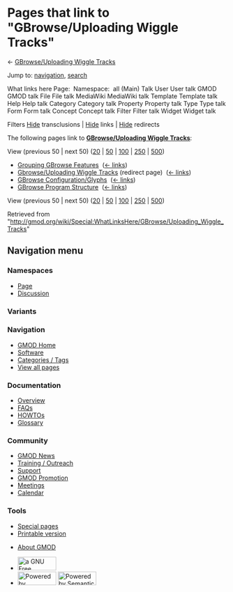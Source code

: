 <div id="mw-page-base" class="noprint">

</div>

<div id="mw-head-base" class="noprint">

</div>

<div id="content" class="mw-body" role="main">

<span id="top"></span>

<div id="mw-js-message" style="display:none;">

</div>



# <span dir="auto">Pages that link to "GBrowse/Uploading Wiggle Tracks"</span>

<div id="bodyContent">

<div id="contentSub">

← [GBrowse/Uploading Wiggle
Tracks](/wiki/GBrowse/Uploading_Wiggle_Tracks "GBrowse/Uploading Wiggle Tracks")

</div>

<div id="jump-to-nav" class="mw-jump">

Jump to: [navigation](#mw-navigation), [search](#p-search)

</div>

<div id="mw-content-text">

What links here Page:  Namespace:  all (Main) Talk User User talk GMOD
GMOD talk File File talk MediaWiki MediaWiki talk Template Template talk
Help Help talk Category Category talk Property Property talk Type Type
talk Form Form talk Concept Concept talk Filter Filter talk Widget
Widget talk

Filters
[Hide](/mediawiki/index.php?title=Special:WhatLinksHere/GBrowse/Uploading_Wiggle_Tracks&hidetrans=1 "Special:WhatLinksHere/GBrowse/Uploading Wiggle Tracks")
transclusions \|
[Hide](/mediawiki/index.php?title=Special:WhatLinksHere/GBrowse/Uploading_Wiggle_Tracks&hidelinks=1 "Special:WhatLinksHere/GBrowse/Uploading Wiggle Tracks")
links \|
[Hide](/mediawiki/index.php?title=Special:WhatLinksHere/GBrowse/Uploading_Wiggle_Tracks&hideredirs=1 "Special:WhatLinksHere/GBrowse/Uploading Wiggle Tracks")
redirects

The following pages link to **[GBrowse/Uploading Wiggle
Tracks](/wiki/GBrowse/Uploading_Wiggle_Tracks "GBrowse/Uploading Wiggle Tracks")**:

View (previous 50 \| next 50)
([20](/mediawiki/index.php?title=Special:WhatLinksHere/GBrowse/Uploading_Wiggle_Tracks&limit=20 "Special:WhatLinksHere/GBrowse/Uploading Wiggle Tracks")
\|
[50](/mediawiki/index.php?title=Special:WhatLinksHere/GBrowse/Uploading_Wiggle_Tracks&limit=50 "Special:WhatLinksHere/GBrowse/Uploading Wiggle Tracks")
\|
[100](/mediawiki/index.php?title=Special:WhatLinksHere/GBrowse/Uploading_Wiggle_Tracks&limit=100 "Special:WhatLinksHere/GBrowse/Uploading Wiggle Tracks")
\|
[250](/mediawiki/index.php?title=Special:WhatLinksHere/GBrowse/Uploading_Wiggle_Tracks&limit=250 "Special:WhatLinksHere/GBrowse/Uploading Wiggle Tracks")
\|
[500](/mediawiki/index.php?title=Special:WhatLinksHere/GBrowse/Uploading_Wiggle_Tracks&limit=500 "Special:WhatLinksHere/GBrowse/Uploading Wiggle Tracks"))

- [Grouping GBrowse
  Features](/wiki/Grouping_GBrowse_Features "Grouping GBrowse Features")
  ‎ <span class="mw-whatlinkshere-tools">([←
  links](/mediawiki/index.php?title=Special:WhatLinksHere&target=Grouping+GBrowse+Features "Special:WhatLinksHere"))</span>
- [Gbrowse/Uploading Wiggle
  Tracks](/mediawiki/index.php?title=Gbrowse/Uploading_Wiggle_Tracks&redirect=no "Gbrowse/Uploading Wiggle Tracks")
  (redirect page) ‎ <span class="mw-whatlinkshere-tools">([←
  links](/mediawiki/index.php?title=Special:WhatLinksHere&target=Gbrowse%2FUploading+Wiggle+Tracks "Special:WhatLinksHere"))</span>
- [GBrowse
  Configuration/Glyphs](/wiki/GBrowse_Configuration/Glyphs "GBrowse Configuration/Glyphs")
  ‎ <span class="mw-whatlinkshere-tools">([←
  links](/mediawiki/index.php?title=Special:WhatLinksHere&target=GBrowse+Configuration%2FGlyphs "Special:WhatLinksHere"))</span>
- [GBrowse Program
  Structure](/wiki/GBrowse_Program_Structure "GBrowse Program Structure")
  ‎ <span class="mw-whatlinkshere-tools">([←
  links](/mediawiki/index.php?title=Special:WhatLinksHere&target=GBrowse+Program+Structure "Special:WhatLinksHere"))</span>

View (previous 50 \| next 50)
([20](/mediawiki/index.php?title=Special:WhatLinksHere/GBrowse/Uploading_Wiggle_Tracks&limit=20 "Special:WhatLinksHere/GBrowse/Uploading Wiggle Tracks")
\|
[50](/mediawiki/index.php?title=Special:WhatLinksHere/GBrowse/Uploading_Wiggle_Tracks&limit=50 "Special:WhatLinksHere/GBrowse/Uploading Wiggle Tracks")
\|
[100](/mediawiki/index.php?title=Special:WhatLinksHere/GBrowse/Uploading_Wiggle_Tracks&limit=100 "Special:WhatLinksHere/GBrowse/Uploading Wiggle Tracks")
\|
[250](/mediawiki/index.php?title=Special:WhatLinksHere/GBrowse/Uploading_Wiggle_Tracks&limit=250 "Special:WhatLinksHere/GBrowse/Uploading Wiggle Tracks")
\|
[500](/mediawiki/index.php?title=Special:WhatLinksHere/GBrowse/Uploading_Wiggle_Tracks&limit=500 "Special:WhatLinksHere/GBrowse/Uploading Wiggle Tracks"))

</div>

<div class="printfooter">

Retrieved from
"<http://gmod.org/wiki/Special:WhatLinksHere/GBrowse/Uploading_Wiggle_Tracks>"

</div>

<div id="catlinks" class="catlinks catlinks-allhidden">

</div>

<div class="visualClear">

</div>

</div>

</div>

<div id="mw-navigation">

## Navigation menu

<div id="mw-head">



<div id="left-navigation">

<div id="p-namespaces" class="vectorTabs" role="navigation"
aria-labelledby="p-namespaces-label">

### Namespaces

- <span id="ca-nstab-main"><a href="/wiki/GBrowse/Uploading_Wiggle_Tracks" accesskey="c"
  title="View the content page [c]">Page</a></span>
- <span id="ca-talk"><a
  href="/mediawiki/index.php?title=Talk:GBrowse/Uploading_Wiggle_Tracks&amp;action=edit&amp;redlink=1"
  accesskey="t"
  title="Discussion about the content page [t]">Discussion</a></span>

</div>

<div id="p-variants" class="vectorMenu emptyPortlet" role="navigation"
aria-labelledby="p-variants-label">

### 

### Variants[](#)

<div class="menu">

</div>

</div>

</div>

<div id="right-navigation">





</div>



</div>

</div>

</div>

<div id="mw-panel">

<div id="p-logo" role="banner">

<a href="/wiki/Main_Page"
style="background-image: url(http://gmod.org/images/GMOD-cogs.png);"
title="Visit the main page"></a>

</div>

<div id="p-Navigation" class="portal" role="navigation"
aria-labelledby="p-Navigation-label">

### Navigation

<div class="body">

- <span id="n-GMOD-Home">[GMOD Home](/wiki/Main_Page)</span>
- <span id="n-Software">[Software](/wiki/GMOD_Components)</span>
- <span id="n-Categories-.2F-Tags">[Categories /
  Tags](/wiki/Categories)</span>
- <span id="n-View-all-pages">[View all
  pages](/wiki/Special:AllPages)</span>

</div>

</div>

<div id="p-Documentation" class="portal" role="navigation"
aria-labelledby="p-Documentation-label">

### Documentation

<div class="body">

- <span id="n-Overview">[Overview](/wiki/Overview)</span>
- <span id="n-FAQs">[FAQs](/wiki/Category:FAQ)</span>
- <span id="n-HOWTOs">[HOWTOs](/wiki/Category:HOWTO)</span>
- <span id="n-Glossary">[Glossary](/wiki/Glossary)</span>

</div>

</div>

<div id="p-Community" class="portal" role="navigation"
aria-labelledby="p-Community-label">

### Community

<div class="body">

- <span id="n-GMOD-News">[GMOD News](/wiki/GMOD_News)</span>
- <span id="n-Training-.2F-Outreach">[Training /
  Outreach](/wiki/Training_and_Outreach)</span>
- <span id="n-Support">[Support](/wiki/Support)</span>
- <span id="n-GMOD-Promotion">[GMOD
  Promotion](/wiki/GMOD_Promotion)</span>
- <span id="n-Meetings">[Meetings](/wiki/Meetings)</span>
- <span id="n-Calendar">[Calendar](/wiki/Calendar)</span>

</div>

</div>

<div id="p-tb" class="portal" role="navigation"
aria-labelledby="p-tb-label">

### Tools

<div class="body">

- <span id="t-specialpages"><a href="/wiki/Special:SpecialPages" accesskey="q"
  title="A list of all special pages [q]">Special pages</a></span>
- <span id="t-print"><a
  href="/mediawiki/index.php?title=Special:WhatLinksHere/GBrowse/Uploading_Wiggle_Tracks&amp;printable=yes"
  rel="alternate" accesskey="p"
  title="Printable version of this page [p]">Printable version</a></span>

</div>

</div>

</div>

</div>

<div id="footer" role="contentinfo">

- <span id="footer-places-about">[About
  GMOD](/wiki/GMOD:About "GMOD:About")</span>

<!-- -->

- <span id="footer-copyrightico">[<img src="http://www.gnu.org/graphics/gfdl-logo-small.png" width="88"
  height="31" alt="a GNU Free Documentation License" />](http://www.gnu.org/licenses/fdl-1.3.html)</span>
- <span id="footer-poweredbyico">[<img src="/mediawiki/skins/common/images/poweredby_mediawiki_88x31.png"
  width="88" height="31" alt="Powered by MediaWiki" />](//www.mediawiki.org/)
  [<img
  src="/mediawiki/extensions/SemanticMediaWiki/includes/../resources/images/smw_button.png"
  width="88" height="31" alt="Powered by Semantic MediaWiki" />](https://www.semantic-mediawiki.org/wiki/Semantic_MediaWiki)</span>

<div style="clear:both">

</div>

</div>
